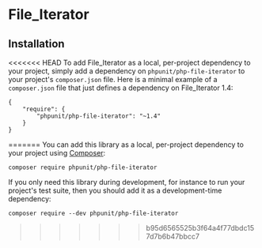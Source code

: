 # File_Iterator

## Installation

<<<<<<< HEAD
To add File_Iterator as a local, per-project dependency to your project, simply add a dependency on `phpunit/php-file-iterator` to your project's `composer.json` file. Here is a minimal example of a `composer.json` file that just defines a dependency on File_Iterator 1.4:

    {
        "require": {
            "phpunit/php-file-iterator": "~1.4"
        }
    }
=======
You can add this library as a local, per-project dependency to your project using [Composer](https://getcomposer.org/):

    composer require phpunit/php-file-iterator

If you only need this library during development, for instance to run your project's test suite, then you should add it as a development-time dependency:

    composer require --dev phpunit/php-file-iterator
>>>>>>> b95d6565525b3f64a4f77dbdc157d7b6b47bbcc7

